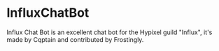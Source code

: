 # InfluxChatBot
Influx Chat Bot is an excellent chat bot for the Hypixel guild "Influx", it's made by Cqptain and contributed by Frostingly.